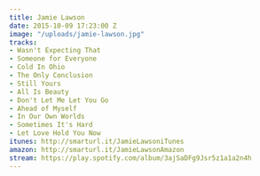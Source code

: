 ```yaml
---
title: Jamie Lawson
date: 2015-10-09 17:23:00 Z
image: "/uploads/jamie-lawson.jpg"
tracks:
- Wasn't Expecting That
- Someone for Everyone
- Cold In Ohio
- The Only Conclusion
- Still Yours
- All Is Beauty
- Don't Let Me Let You Go
- Ahead of Myself
- In Our Own Worlds
- Sometimes It's Hard
- Let Love Hold You Now
itunes: http://smarturl.it/JamieLawsoniTunes
amazon: http://smarturl.it/JamieLawsonAmazon
stream: https://play.spotify.com/album/3ajSaDFg9Jsr5z1a1a2n4h
---
```


